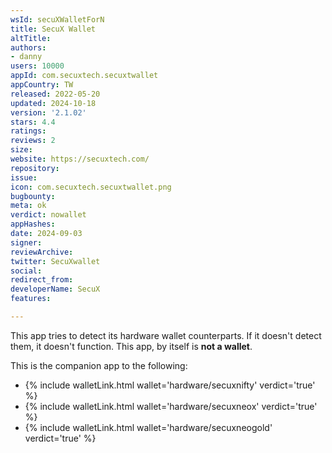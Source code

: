 ```yaml
---
wsId: secuXWalletForN
title: SecuX Wallet
altTitle: 
authors:
- danny
users: 10000
appId: com.secuxtech.secuxtwallet
appCountry: TW
released: 2022-05-20
updated: 2024-10-18
version: '2.1.02'
stars: 4.4
ratings: 
reviews: 2
size: 
website: https://secuxtech.com/
repository: 
issue: 
icon: com.secuxtech.secuxtwallet.png
bugbounty: 
meta: ok
verdict: nowallet
appHashes: 
date: 2024-09-03
signer: 
reviewArchive: 
twitter: SecuXwallet
social: 
redirect_from: 
developerName: SecuX
features: 

---
```


This app tries to detect its hardware wallet counterparts. If it doesn't detect them, it doesn't function. This app, by itself is **not a wallet**.

This is the companion app to the following: 

- {% include walletLink.html wallet='hardware/secuxnifty' verdict='true' %}
- {% include walletLink.html wallet='hardware/secuxneox' verdict='true' %}
- {% include walletLink.html wallet='hardware/secuxneogold' verdict='true' %}



